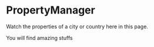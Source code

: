 # PropertyManager

Watch the properties of a city or country here in this page.

You will find amazing stuffs
